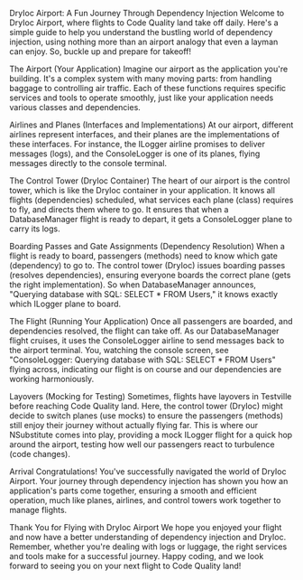 DryIoc Airport: A Fun Journey Through Dependency Injection
Welcome to DryIoc Airport, where flights to Code Quality land take off daily. Here's a simple guide to help you understand the bustling world of dependency injection, using nothing more than an airport analogy that even a layman can enjoy. So, buckle up and prepare for takeoff!

The Airport (Your Application)
Imagine our airport as the application you're building. It's a complex system with many moving parts: from handling baggage to controlling air traffic. Each of these functions requires specific services and tools to operate smoothly, just like your application needs various classes and dependencies.

Airlines and Planes (Interfaces and Implementations)
At our airport, different airlines represent interfaces, and their planes are the implementations of these interfaces. For instance, the ILogger airline promises to deliver messages (logs), and the ConsoleLogger is one of its planes, flying messages directly to the console terminal.

The Control Tower (DryIoc Container)
The heart of our airport is the control tower, which is like the DryIoc container in your application. It knows all flights (dependencies) scheduled, what services each plane (class) requires to fly, and directs them where to go. It ensures that when a DatabaseManager flight is ready to depart, it gets a ConsoleLogger plane to carry its logs.

Boarding Passes and Gate Assignments (Dependency Resolution)
When a flight is ready to board, passengers (methods) need to know which gate (dependency) to go to. The control tower (DryIoc) issues boarding passes (resolves dependencies), ensuring everyone boards the correct plane (gets the right implementation). So when DatabaseManager announces, "Querying database with SQL: SELECT * FROM Users," it knows exactly which ILogger plane to board.

The Flight (Running Your Application)
Once all passengers are boarded, and dependencies resolved, the flight can take off. As our DatabaseManager flight cruises, it uses the ConsoleLogger airline to send messages back to the airport terminal. You, watching the console screen, see "ConsoleLogger: Querying database with SQL: SELECT * FROM Users" flying across, indicating our flight is on course and our dependencies are working harmoniously.

Layovers (Mocking for Testing)
Sometimes, flights have layovers in Testville before reaching Code Quality land. Here, the control tower (DryIoc) might decide to switch planes (use mocks) to ensure the passengers (methods) still enjoy their journey without actually flying far. This is where our NSubstitute comes into play, providing a mock ILogger flight for a quick hop around the airport, testing how well our passengers react to turbulence (code changes).

Arrival
Congratulations! You've successfully navigated the world of DryIoc Airport. Your journey through dependency injection has shown you how an application's parts come together, ensuring a smooth and efficient operation, much like planes, airlines, and control towers work together to manage flights.

Thank You for Flying with DryIoc Airport
We hope you enjoyed your flight and now have a better understanding of dependency injection and DryIoc. Remember, whether you're dealing with logs or luggage, the right services and tools make for a successful journey. Happy coding, and we look forward to seeing you on your next flight to Code Quality land!

